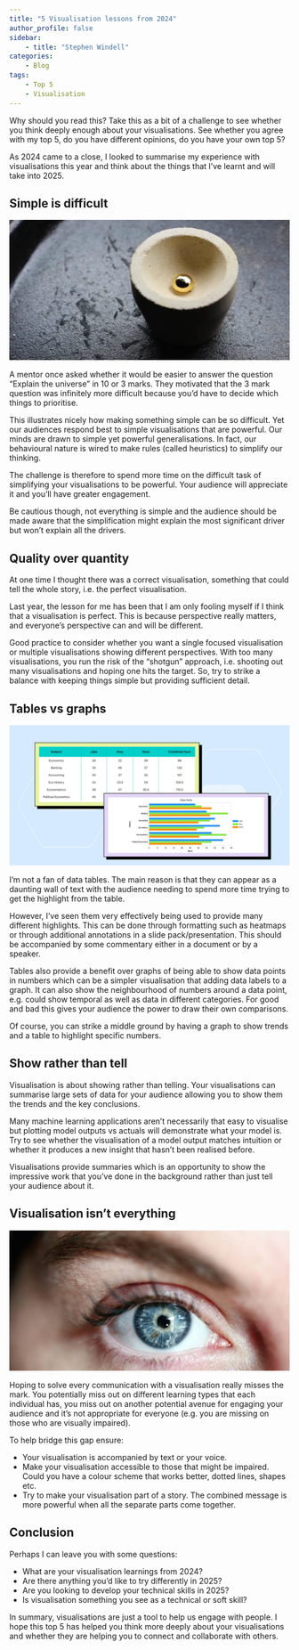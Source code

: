 ```yaml
---
title: "5 Visualisation lessons from 2024"
author_profile: false
sidebar:
    - title: "Stephen Windell"
categories:
    - Blog
tags:
    - Top 5
    - Visualisation
---
```

Why should you read this? Take this as a bit of a challenge to see whether you think deeply enough about your visualisations. See whether you agree with my top 5, do you have different opinions, do you have your own top 5?

As 2024 came to a close, I looked to summarise my experience with visualisations this year and think about the things that I’ve learnt and will take into 2025.

## Simple is difficult
![Refinement](/assets/images_for_posts/5-visualisation-lessons-from-2024/refined-gold.png)

A mentor once asked whether it would be easier to answer the question “Explain the universe” in 10 or 3 marks. They motivated that the 3 mark question was infinitely more difficult because you’d have to decide which things to prioritise.

This illustrates nicely how making something simple can be so difficult. Yet our audiences respond best to simple visualisations that are powerful. Our minds are drawn to simple yet powerful generalisations. In fact, our behavioural nature is wired to make rules (called heuristics) to simplify our thinking.

The challenge is therefore to spend more time on the difficult task of simplifying your visualisations to be powerful. Your audience will appreciate it and you’ll have greater engagement.

Be cautious though, not everything is simple and the audience should be made aware that the simplification might explain the most significant driver but won’t explain all the drivers.

## Quality over quantity
At one time I thought there was a correct visualisation, something that could tell the whole story, i.e. the perfect visualisation.

Last year, the lesson for me has been that I am only fooling myself if I think that a visualisation is perfect. This is because perspective really matters, and everyone’s perspective can and will be different.

Good practice to consider whether you want a single focused visualisation or multiple visualisations showing different perspectives. With too many visualisations, you run the risk of the “shotgun” approach, i.e. shooting out many visualisations and hoping one hits the target. So, try to strike a balance with keeping things simple but providing sufficient detail.

## Tables vs graphs
![Ninja tables](/assets/images_for_posts/5-visualisation-lessons-from-2024/ninja-tables.png)

I’m not a fan of data tables. The main reason is that they can appear as a daunting wall of text with the audience needing to spend more time trying to get the highlight from the table.

However, I’ve seen them very effectively being used to provide many different highlights. This can be done through formatting such as heatmaps or through additional annotations in a slide pack/presentation. This should be accompanied by some commentary either in a document or by a speaker.

Tables also provide a benefit over graphs of being able to show data points in numbers which can be a simpler visualisation that adding data labels to a graph. It can also show the neighbourhood of numbers around a data point, e.g. could show temporal as well as data in different categories. For good and bad this gives your audience the power to draw their own comparisons.

Of course, you can strike a middle ground by having a graph to show trends and a table to highlight specific numbers.

## Show rather than tell
Visualisation is about showing rather than telling. Your visualisations can summarise large sets of data for your audience allowing you to show them the trends and the key conclusions.

Many machine learning applications aren’t necessarily that easy to visualise but plotting model outputs vs actuals will demonstrate what your model is. Try to see whether the visualisation of a model output matches intuition or whether it produces a new insight that hasn’t been realised before.

Visualisations provide summaries which is an opportunity to show the impressive work that you’ve done in the background rather than just tell your audience about it.

## Visualisation isn’t everything
![eye sight](/assets/images_for_posts/5-visualisation-lessons-from-2024/sight.png)

Hoping to solve every communication with a visualisation really misses the mark. You potentially miss out on different learning types that each individual has, you miss out on another potential avenue for engaging your audience and it’s not appropriate for everyone (e.g. you are missing on those who are visually impaired).

To help bridge this gap ensure:
* Your visualisation is accompanied by text or your voice.
* Make your visualisation accessible to those that might be impaired. Could you have a colour scheme that works better, dotted lines, shapes etc.
* Try to make your visualisation part of a story. The combined message is more powerful when all the separate parts come together.

## Conclusion
Perhaps I can leave you with some questions: 
* What are your visualisation learnings from 2024? 
* Are there anything you’d like to try differently in 2025?
* Are you looking to develop your technical skills in 2025?
* Is visualisation something you see as a technical or soft skill?

In summary, visualisations are just a tool to help us engage with people. I hope this top 5 has helped you think more deeply about your visualisations and whether they are helping you to connect and collaborate with others.
